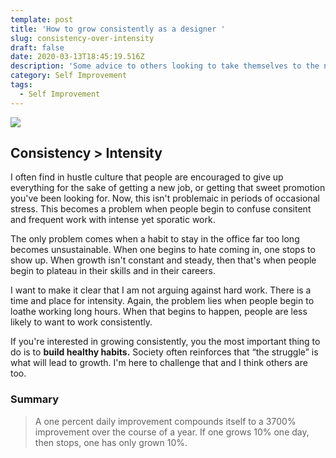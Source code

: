 ```yaml
---
template: post
title: 'How to grow consistently as a designer '
slug: consistency-over-intensity
draft: false
date: 2020-03-13T18:45:19.516Z
description: 'Some advice to others looking to take themselves to the next level. '
category: Self Improvement
tags:
  - Self Improvement
---
```

![](/media/twitter.com_mgoldst_status_1036305471928455173.png)

## Consistency > Intensity 

I often find in hustle culture that people are encouraged to give up everything for the sake of getting a new job, or getting that sweet promotion you've been looking for.  Now, this isn't problemaic in periods of occasional stress. This becomes a problem when people begin to confuse  consitent and frequent work with intense yet sporatic work. 

The only problem comes when a habit to stay in the office far too long becomes unsustainable. When one begins to hate coming in, one stops to show up. When growth isn't constant and steady, then that's when people begin to plateau in their skills and in their careers. 

I want to make it clear that I am not arguing against hard work. There is a time and place for intensity. Again, the problem lies when people begin to loathe working long hours. When that begins to happen, people are less likely to want to work consistently.

If you're interested in growing consistently, you the most important thing to do is to **build healthy habits.** Society often reinforces that “the struggle” is what will lead to growth. I'm here to challenge that and I think others are too. 


### **Summary** 

> A one percent daily improvement compounds itself to a 3700% improvement over the course of a year. If one grows 10% one day, then stops, one has only grown 10%.
